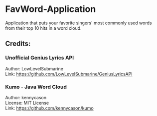 # FavWord-Application
Application that puts your favorite singers' most commonly used words from their top 10 hits in a word cloud.


## Credits:
### Unofficial Genius Lyrics API <br />
Author: LowLevelSubmarine <br />
Link: https://github.com/LowLevelSubmarine/GeniusLyricsAPI <br />

### Kumo - Java Word Cloud <br />
Author: kennycason <br />
License: MIT License <br />
Link: https://github.com/kennycason/kumo <br />
